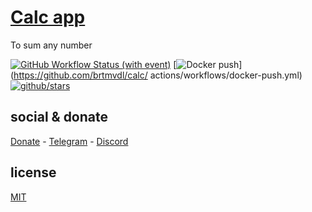 # [Calc app]()

To sum any number

[![GitHub Workflow Status (with event)](https://img.shields.io/github/actions/workflow/status/brtmvdl/calc/github-release.yml?label=GitHub%20Actions&link=https%3A%2F%2Fgithub.com%2Fbrtmvdl%2Fcalc%2Factions%2Fworkflows%2Fgithub-release.yml)](https://github.com/brtmvdl/calc/actions/workflows/github-release.yml) [![Docker push](https://img.shields.io/github/actions/workflow/status/brtmvdl/calc/docker-push.yml?label=Docker%20push&link=https%3A%2F%2Fgithub.com%2Fbrtmvdl%2Fcalc%2Factions%2Fworkflows%2Fdocker-push.yml)](https://github.com/brtmvdl/calc/ actions/workflows/docker-push.yml) [![github/stars](https://img.shields.io/github/stars/brtmvdl/calc?style=social)](https://img.shields.io/github/stars/brtmvdl/calc?style=social) 

## social & donate

[Donate](https://link.mercadopago.com.br/brtmvdl) - [Telegram](https://t.me/+KRmg5MlqgMk0MTg5) - [Discord](https://discord.gg/2zWpWBgmPj)

## license

[MIT](./LICENSE)
